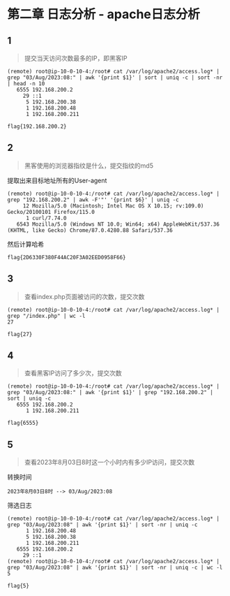 # 第二章 日志分析 - apache日志分析

## 1

> 提交当天访问次数最多的IP，即黑客IP

```shell
(remote) root@ip-10-0-10-4:/root# cat /var/log/apache2/access.log* | grep "03/Aug/2023:08:" | awk '{print $1}' | sort | uniq -c | sort -nr | head -n 10
   6555 192.168.200.2
     29 ::1
      5 192.168.200.38
      1 192.168.200.48
      1 192.168.200.211
```

```plaintext
flag{192.168.200.2}
```

## 2

> 黑客使用的浏览器指纹是什么，提交指纹的md5

提取出来目标地址所有的User-agent

```shell
(remote) root@ip-10-0-10-4:/root# cat /var/log/apache2/access.log* | grep "192.168.200.2" | awk -F'"' '{print $6}' | uniq -c
     12 Mozilla/5.0 (Macintosh; Intel Mac OS X 10.15; rv:109.0) Gecko/20100101 Firefox/115.0
      1 curl/7.74.0
   6543 Mozilla/5.0 (Windows NT 10.0; Win64; x64) AppleWebKit/537.36 (KHTML, like Gecko) Chrome/87.0.4280.88 Safari/537.36
```

然后计算哈希

```plaintext
flag{2D6330F380F44AC20F3A02EED0958F66}
```

## 3

> 查看index.php页面被访问的次数，提交次数

```shell
(remote) root@ip-10-0-10-4:/root# cat /var/log/apache2/access.log* | grep "/index.php" | wc -l 
27
```

```plaintext
flag{27}
```

## 4

> 查看黑客IP访问了多少次，提交次数

```shell
(remote) root@ip-10-0-10-4:/root# cat /var/log/apache2/access.log* | grep "03/Aug/2023:08:" | awk '{print $1}' | grep "192.168.200.2" | sort | uniq -c
   6555 192.168.200.2
      1 192.168.200.211
```

```plaintext
flag{6555}
```

## 5

> 查看2023年8月03日8时这一个小时内有多少IP访问，提交次数

转换时间

```plaintext
2023年8月03日8时 --> 03/Aug/2023:08
```

筛选日志

```shell
(remote) root@ip-10-0-10-4:/root# cat /var/log/apache2/access.log* | grep "03/Aug/2023:08" | awk '{print $1}' | sort -nr | uniq -c
      1 192.168.200.48
      5 192.168.200.38
      1 192.168.200.211
   6555 192.168.200.2
     29 ::1
(remote) root@ip-10-0-10-4:/root# cat /var/log/apache2/access.log* | grep "03/Aug/2023:08" | awk '{print $1}' | sort -nr | uniq -c | wc -l
5
```

```plaintext
flag{5}
```
